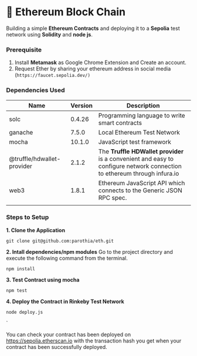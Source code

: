 # &#x1F4DC; Ethereum Block Chain

Building a simple **Ethereum Contracts** and deploying it to a **Sepolia** test network using **Solidity** and **node js**.

### Prerequisite

1. Install **Metamask** as Google Chrome Extension and Create an account.
2. Request Ether by sharing your ethereum address in social media <br>(`https://faucet.sepolia.dev/)`

### Dependencies Used

| Name                      | Version       | Description                                                                                                              |
| ------------------------- | ------------- | ------------------------------------------------------------------------------------------------------------------------ |
| solc                      | 0.4.26        | Programming language to write smart contracts                                                                            |
| ganache                   | 7.5.0         | Local Ethereum Test Network                                                                                              |
| mocha                     | 10.1.0         | JavaScript test framework                                                                                                |
| @truffle/hdwallet-provider | 2.1.2         | The **Truffle HDWallet provider** is a convenient and easy to configure network connection to ethereum through infura.io |
| web3                     | 1.8.1 | Ethereum JavaScript API which connects to the Generic JSON RPC spec.                                                     |
                                                     |

### Steps to Setup

**1. Clone the Application**

    git clone git@github.com:parothia/eth.git

**2. Intall dependencies/npm modules**
Go to the project directory and execute the following command from the terminal.

    npm install

**3. Test Contract using mocha**

    npm test

**4. Deploy the Contract in Rinkeby Test Network**

    node deploy.js

`

You can check your contract has been deployed on https://sepolia.etherscan.io with the transaction hash you get when your contract has been successfully deployed.